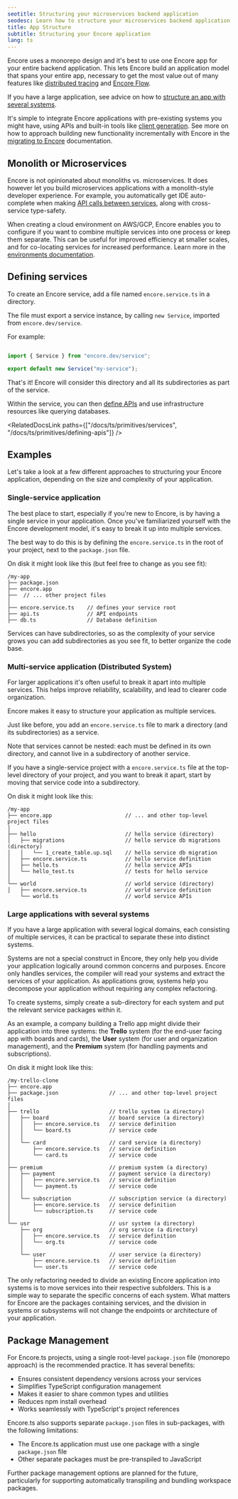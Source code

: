 ```yaml
---
seotitle: Structuring your microservices backend application
seodesc: Learn how to structure your microservices backend application. See recommended app structures for monoliths, small microservices backends, and large scale microservices applications.
title: App Structure
subtitle: Structuring your Encore application
lang: ts
---
```


Encore uses a monorepo design and it's best to use one Encore app for your entire backend application. This lets Encore build an application model that spans your entire app, necessary to get the most value out of many
features like [distributed tracing](/docs/ts/observability/tracing) and [Encore Flow](/docs/ts/observability/flow).

If you have a large application, see advice on how to [structure an app with several systems](#large-applications-with-several-systems).

It's simple to integrate Encore applications with pre-existing systems you might have, using APIs and built-in tools like [client generation](/docs/ts/cli/client-generation). See more on how to approach building new functionality incrementally with Encore in the [migrating to Encore](/docs/platform/migration/migrate-to-encore) documentation.

## Monolith or Microservices

Encore is not opinionated about monoliths vs. microservices. It does however let you build microservices applications with a monolith-style developer experience. For example, you automatically get IDE auto-complete when making [API calls between services](/docs/ts/primitives/api-calls), along with cross-service type-safety.

When creating a cloud environment on AWS/GCP, Encore enables you to configure if you want to combine multiple services into one process or keep them separate. This can be useful for improved efficiency at smaller scales, and for co-locating services for increased performance. Learn more in the [environments documentation](/docs/platform/deploy/environments).

## Defining services

To create an Encore service, add a file named `encore.service.ts` in a directory.

The file must export a service instance, by calling `new Service`, imported from `encore.dev/service`.

For example:

```ts

import { Service } from "encore.dev/service";

export default new Service("my-service");
```

That's it! Encore will consider this directory and all its subdirectories as part of the service.

Within the service, you can then [define APIs](/docs/ts/primitives/defining-apis) and use infrastructure resources like querying databases.

<RelatedDocsLink paths={["/docs/ts/primitives/services", "/docs/ts/primitives/defining-apis"]} />

## Examples

Let's take a look at a few different approaches to structuring your Encore application, depending on the size and complexity of your application.

### Single-service application

The best place to start, especially if you're new to Encore, is by having
a single service in your application. Once you've familiarized yourself with
the Encore development model, it's easy to break it up into multiple services.

The best way to do this is by defining the `encore.service.ts` in the root
of your project, next to the `package.json` file.

On disk it might look like this (but feel free to change as you see fit):

```
/my-app
├── package.json
├── encore.app
├──  // ... other project files
│
├── encore.service.ts    // defines your service root
├── api.ts               // API endpoints
├── db.ts                // Database definition
```

Services can have subdirectories, so as the complexity of your service grows
you can add subdirectories as you see fit, to better organize the code base.

### Multi-service application (Distributed System)

For larger applications it's often useful to break it apart into multiple
services. This helps improve reliability, scalability, and lead to clearer
code organization.

Encore makes it easy to structure your application as multiple services.

Just like before, you add an `encore.service.ts` file to mark a directory
(and its subdirectories) as a service.


<Callout type="info">
Note that services cannot be nested: each must be defined in its own directory,
and cannot live in a subdirectory of another service.

If you have a single-service project with a `encore.service.ts` file at the top-level directory of your project, and you want to break it apart, start by moving that service code into a subdirectory.
</Callout>

On disk it might look like this:

```
/my-app
├── encore.app                       // ... and other top-level project files
│
├── hello                            // hello service (directory)
│   ├── migrations                   // hello service db migrations (directory)
│   │   └── 1_create_table.up.sql    // hello service db migration
│   ├── encore.service.ts            // hello service definition
│   ├── hello.ts                     // hello service APIs
│   └── hello_test.ts                // tests for hello service
│
└── world                            // world service (directory)
│   ├── encore.service.ts            // world service definition
    └── world.ts                     // world service APIs
```

### Large applications with several systems

If you have a large application with several logical domains, each consisting of multiple services, it can be practical
to separate these into distinct systems.

Systems are not a special construct in Encore, they only help you divide your application logically around common concerns and purposes. Encore only handles services, the compiler will read your
systems and extract the services of your application. As applications grow, systems help you decompose your application
without requiring any complex refactoring.

To create systems, simply create a sub-directory for each system and put the relevant service packages within it.

As an example, a company building a Trello app might divide their application into three systems: the **Trello** system
(for the end-user facing app with boards and cards), the **User** system (for user and organization management), and
the **Premium** system (for handling payments and subscriptions).

On disk it might look like this:

```
/my-trello-clone
├── encore.app
├── package.json                // ... and other top-level project files
│
├── trello                      // trello system (a directory)
│   ├── board                   // board service (a directory)
│   │   ├── encore.service.ts   // service definition
│   │   └── board.ts            // service code
│   │
│   └── card                    // card service (a directory)
│       ├── encore.service.ts   // service definition
│       └── card.ts             // service code
│
├── premium                     // premium system (a directory)
│   ├── payment                 // payment service (a directory)
│   │   ├── encore.service.ts   // service definition
│   │   └── payment.ts          // service code
│   │
│   └── subscription            // subscription service (a directory)
│       ├── encore.service.ts   // service definition
│       └── subscription.ts     // service code
│
└── usr                         // usr system (a directory)
    ├── org                     // org service (a directory)
    │   ├── encore.service.ts   // service definition
    │   └── org.ts              // service code
    │
    └── user                    // user service (a directory)
        ├── encore.service.ts   // service definition
        └── user.ts             // service code
```

The only refactoring needed to divide an existing Encore application into systems is to move services into their respective
subfolders. This is a simple way to separate the specific concerns of each system. What matters for Encore are the packages containing services, and the division in systems or subsystems will not change the endpoints or
architecture of your application.

## Package Management

For Encore.ts projects, using a single root-level `package.json` file (monorepo approach) is the recommended practice.
It has several benefits:

- Ensures consistent dependency versions across your services
- Simplifies TypeScript configuration management
- Makes it easier to share common types and utilities
- Reduces npm install overhead
- Works seamlessly with TypeScript's project references

Encore.ts also supports separate `package.json` files in sub-packages, with the following limitations:
- The Encore.ts application must use one package with a single `package.json` file
- Other separate packages must be pre-transpiled to JavaScript

Further package management options are planned for the future, particularly for supporting automatically transpiling and bundling workspace packages.
